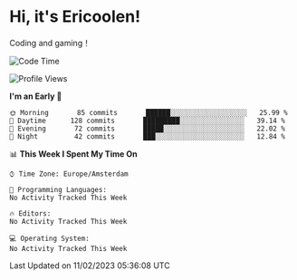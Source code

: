 # Hi, it's Ericoolen!
Coding and gaming！

<!--START_SECTION:waka-->
![Code Time](http://img.shields.io/badge/Code%20Time-663%20hrs%2023%20mins-blue)

![Profile Views](http://img.shields.io/badge/Profile%20Views-12-blue)

**I'm an Early 🐤** 

```text
🌞 Morning       85 commits       ██████░░░░░░░░░░░░░░░░░░░   25.99 % 
🌆 Daytime      128 commits       █████████░░░░░░░░░░░░░░░░   39.14 % 
🌃 Evening       72 commits       █████░░░░░░░░░░░░░░░░░░░░   22.02 % 
🌙 Night         42 commits       ███░░░░░░░░░░░░░░░░░░░░░░   12.84 % 

```


📊 **This Week I Spent My Time On** 

```text
⌚︎ Time Zone: Europe/Amsterdam

💬 Programming Languages: 
No Activity Tracked This Week

🔥 Editors: 
No Activity Tracked This Week

💻 Operating System: 
No Activity Tracked This Week

```


 Last Updated on 11/02/2023 05:36:08 UTC
<!--END_SECTION:waka-->

